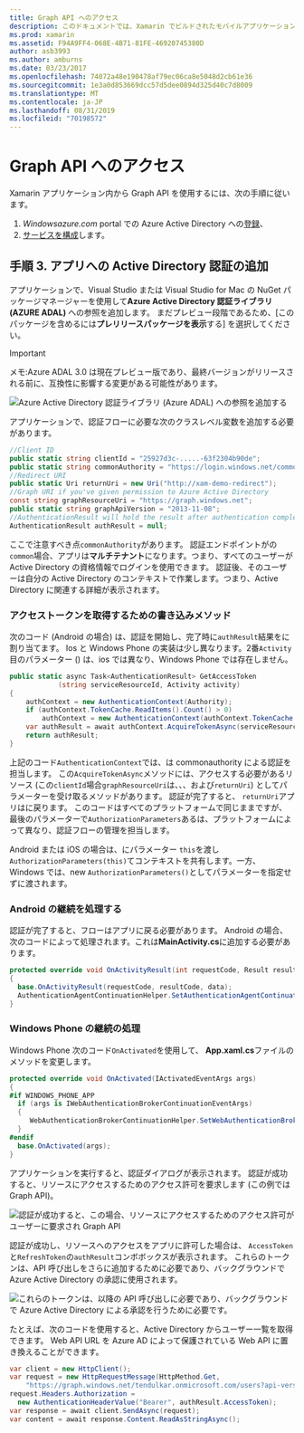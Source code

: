 ```yaml
---
title: Graph API へのアクセス
description: このドキュメントでは、Xamarin でビルドされたモバイルアプリケーションに Azure Active Directory 認証を追加する方法について説明します。
ms.prod: xamarin
ms.assetid: F94A9FF4-068E-4B71-81FE-46920745380D
author: asb3993
ms.author: amburns
ms.date: 03/23/2017
ms.openlocfilehash: 74072a48e190478af79ec06ca8e5048d2cb61e36
ms.sourcegitcommit: 1e3a0d853669dcc57d5dee0894d325d40c7d8009
ms.translationtype: MT
ms.contentlocale: ja-JP
ms.lasthandoff: 08/31/2019
ms.locfileid: "70198572"
---
```

# <a name="accessing-the-graph-api"></a>Graph API へのアクセス

Xamarin アプリケーション内から Graph API を使用するには、次の手順に従います。

1. *Windowsazure.com* portal での Azure Active Directory への[登録](~/cross-platform/data-cloud/active-directory/get-started/register.md)、
2. [サービスを構成](~/cross-platform/data-cloud/active-directory/get-started/configure.md)します。

## <a name="step-3-adding-active-directory-authentication-to-an-app"></a>手順 3. アプリへの Active Directory 認証の追加

アプリケーションで、Visual Studio または Visual Studio for Mac の NuGet パッケージマネージャーを使用して**Azure Active Directory 認証ライブラリ (AZURE ADAL)** への参照を追加します。
まだプレビュー段階であるため、[このパッケージを含めるには**プレリリースパッケージを表示**する] を選択してください。

> [!IMPORTANT]
> メモ:Azure ADAL 3.0 は現在プレビュー版であり、最終バージョンがリリースされる前に、互換性に影響する変更がある可能性があります。 


![](graph-images/06.-adal-nuget-package.jpg "Azure Active Directory 認証ライブラリ (Azure ADAL) への参照を追加する")

アプリケーションで、認証フローに必要な次のクラスレベル変数を追加する必要があります。

```csharp
//Client ID
public static string clientId = "25927d3c-.....-63f2304b90de";
public static string commonAuthority = "https://login.windows.net/common"
//Redirect URI
public static Uri returnUri = new Uri("http://xam-demo-redirect");
//Graph URI if you've given permission to Azure Active Directory
const string graphResourceUri = "https://graph.windows.net";
public static string graphApiVersion = "2013-11-08";
//AuthenticationResult will hold the result after authentication completes
AuthenticationResult authResult = null;
```

ここで注意すべき点`commonAuthority`があります。 認証エンドポイントがの`common`場合、アプリは**マルチテナント**になります。つまり、すべてのユーザーが Active Directory の資格情報でログインを使用できます。 認証後、そのユーザーは自分の Active Directory のコンテキストで作業します。つまり、Active Directory に関連する詳細が表示されます。

### <a name="write-method-to-acquire-access-token"></a>アクセストークンを取得するための書き込みメソッド

次のコード (Android の場合) は、認証を開始し、完了時に`authResult`結果をに割り当てます。 Ios と Windows Phone の実装は少し異なります。2番`Activity`目のパラメーター () は、ios では異なり、Windows Phone では存在しません。

```csharp
public static async Task<AuthenticationResult> GetAccessToken
            (string serviceResourceId, Activity activity)
{
    authContext = new AuthenticationContext(Authority);
    if (authContext.TokenCache.ReadItems().Count() > 0)
        authContext = new AuthenticationContext(authContext.TokenCache.ReadItems().First().Authority);
    var authResult = await authContext.AcquireTokenAsync(serviceResourceId, clientId, returnUri, new AuthorizationParameters(activity));
    return authResult;
}  
```

上記のコード`AuthenticationContext`では、は commonauthority による認証を担当します。 この`AcquireTokenAsync`メソッドには、アクセスする必要があるリソース (この`clientId`場合`graphResourceUri`は、、、および`returnUri`) としてパラメーターを受け取るメソッドがあります。 認証が完了すると、 `returnUri`アプリはに戻ります。 このコードはすべてのプラットフォームで同じままですが、最後のパラメーターで`AuthorizationParameters`あるは、プラットフォームによって異なり、認証フローの管理を担当します。

Android または iOS の場合は、にパラメーター `this`を渡し`AuthorizationParameters(this)`てコンテキストを共有します。一方、Windows では、new `AuthorizationParameters()`としてパラメーターを指定せずに渡されます。

### <a name="handle-continuation-for-android"></a>Android の継続を処理する

認証が完了すると、フローはアプリに戻る必要があります。 Android の場合、次のコードによって処理されます。これは**MainActivity.cs**に追加する必要があります。


```csharp
protected override void OnActivityResult(int requestCode, Result resultCode, Intent data)
{
  base.OnActivityResult(requestCode, resultCode, data);
  AuthenticationAgentContinuationHelper.SetAuthenticationAgentContinuationEventArgs(requestCode, resultCode, data);
}
```

### <a name="handle-continuation-for-windows-phone"></a>Windows Phone の継続の処理

Windows Phone 次のコード`OnActivated`を使用して、 **App.xaml.cs**ファイルのメソッドを変更します。

```csharp
protected override void OnActivated(IActivatedEventArgs args)
{
#if WINDOWS_PHONE_APP
  if (args is IWebAuthenticationBrokerContinuationEventArgs)
  {
     WebAuthenticationBrokerContinuationHelper.SetWebAuthenticationBrokerContinuationEventArgs(args as IWebAuthenticationBrokerContinuationEventArgs);
  }
#endif
  base.OnActivated(args);
}
```

アプリケーションを実行すると、認証ダイアログが表示されます。
認証が成功すると、リソースにアクセスするためのアクセス許可を要求します (この例では Graph API)。

![](graph-images/08.-authentication-flow.jpg "認証が成功すると、この場合、リソースにアクセスするためのアクセス許可がユーザーに要求され Graph API")

認証が成功し、リソースへのアクセスをアプリに許可した場合は、 `AccessToken`と`RefreshToken`の`authResult`コンボボックスが表示されます。 これらのトークンは、API 呼び出しをさらに追加するために必要であり、バックグラウンドで Azure Active Directory の承認に使用されます。

![](graph-images/07.-access-token-for-authentication.jpg "これらのトークンは、以降の API 呼び出しに必要であり、バックグラウンドで Azure Active Directory による承認を行うために必要です。")

たとえば、次のコードを使用すると、Active Directory からユーザー一覧を取得できます。 Web API URL を Azure AD によって保護されている Web API に置き換えることができます。

```csharp
var client = new HttpClient();
var request = new HttpRequestMessage(HttpMethod.Get,
    "https://graph.windows.net/tendulkar.onmicrosoft.com/users?api-version=2013-04-05");
request.Headers.Authorization =
  new AuthenticationHeaderValue("Bearer", authResult.AccessToken);
var response = await client.SendAsync(request);
var content = await response.Content.ReadAsStringAsync();
```

